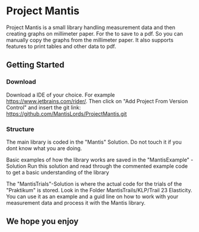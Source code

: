 # Project Mantis
Project Mantis is a small library handling measurement data
and then creating graphs on millimeter paper. For the to save
to a pdf. So you can manually
copy the graphs from the millimeter paper. It also supports
features to print tables and other data to pdf.

## Getting Started
### Download
Download a IDE of your choice. For example https://www.jetbrains.com/rider/.
Then click on "Add Project From Version Control" and insert
the git link: https://github.com/MantisLords/ProjectMantis.git

### Structure
The main library is coded in the "Mantis" Solution. Do not touch
it if you dont know what you are doing.

Basic examples of how the library works are saved in the
"MantisExample" - Solution
Run this solution and read through the commented example code
to get a basic understanding of the library

The "MantisTrials"-Solution is where the actual code for
the trials of the "Praktikum" is stored. Look in the Folder
MantisTrails/KLP/Trail 23 Elasticity. You can use it as an
example and a guid line on how to work with your measurement
data and process it with the Mantis library.

## We hope you enjoy
